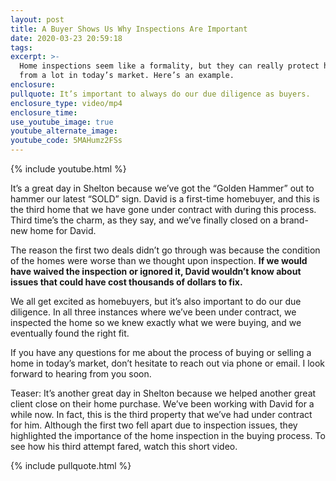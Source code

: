```yaml
---
layout: post
title: A Buyer Shows Us Why Inspections Are Important
date: 2020-03-23 20:59:18
tags:
excerpt: >-
  Home inspections seem like a formality, but they can really protect homebuyers
  from a lot in today’s market. Here’s an example.
enclosure:
pullquote: It’s important to always do our due diligence as buyers.
enclosure_type: video/mp4
enclosure_time:
use_youtube_image: true
youtube_alternate_image:
youtube_code: 5MAHumz2FSs
---
```


{% include youtube.html %}

It’s a great day in Shelton because we’ve got the “Golden Hammer” out to hammer our latest “SOLD” sign. David is a first-time homebuyer, and this is the third home that we have gone under contract with during this process. Third time’s the charm, as they say, and we’ve finally closed on a brand-new home for David.

The reason the first two deals didn’t go through was because the condition of the homes were worse than we thought upon inspection. **If we would have waived the inspection or ignored it, David wouldn’t know about issues that could have cost thousands of dollars to fix.&nbsp;**

We all get excited as homebuyers, but it’s also important to do our due diligence. In all three instances where we’ve been under contract, we inspected the home so we knew exactly what we were buying, and we eventually found the right fit.

If you have any questions for me about the process of buying or selling a home in today’s market, don’t hesitate to reach out via phone or email. I look forward to hearing from you soon.

Teaser: It’s another great day in Shelton because we helped another great client close on their home purchase. We’ve been working with David for a while now. In fact, this is the third property that we’ve had under contract for him. Although the first two fell apart due to inspection issues, they highlighted the importance of the home inspection in the buying process. To see how his third attempt fared, watch this short video.

{% include pullquote.html %}